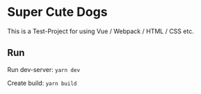 # Super Cute Dogs

This is a Test-Project for using Vue / Webpack / HTML / CSS etc.

## Run

Run dev-server:
`yarn dev`  

Create build:
`yarn build`
